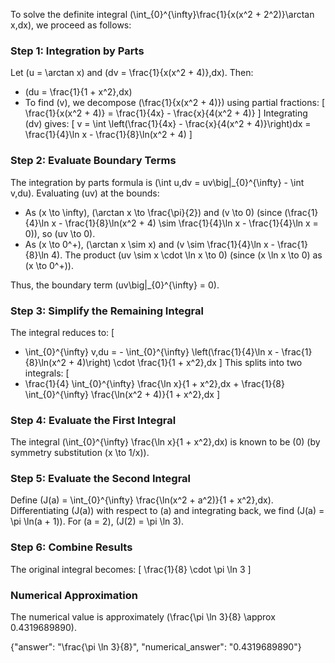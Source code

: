 
To solve the definite integral \(\int_{0}^{\infty}\frac{1}{x(x^2 + 2^2)}\arctan x\,dx\), we proceed as follows:

### Step 1: Integration by Parts
Let \(u = \arctan x\) and \(dv = \frac{1}{x(x^2 + 4)}\,dx\). Then:
- \(du = \frac{1}{1 + x^2}\,dx\)
- To find \(v\), we decompose \(\frac{1}{x(x^2 + 4)}\) using partial fractions:
  \[
  \frac{1}{x(x^2 + 4)} = \frac{1}{4x} - \frac{x}{4(x^2 + 4)}
  \]
  Integrating \(dv\) gives:
  \[
  v = \int \left(\frac{1}{4x} - \frac{x}{4(x^2 + 4)}\right)dx = \frac{1}{4}\ln x - \frac{1}{8}\ln(x^2 + 4)
  \]

### Step 2: Evaluate Boundary Terms
The integration by parts formula is \(\int u\,dv = uv\big|_{0}^{\infty} - \int v\,du\). Evaluating \(uv\) at the bounds:
- As \(x \to \infty\), \(\arctan x \to \frac{\pi}{2}\) and \(v \to 0\) (since \(\frac{1}{4}\ln x - \frac{1}{8}\ln(x^2 + 4) \sim \frac{1}{4}\ln x - \frac{1}{4}\ln x = 0\)), so \(uv \to 0\).
- As \(x \to 0^+\), \(\arctan x \sim x\) and \(v \sim \frac{1}{4}\ln x - \frac{1}{8}\ln 4\). The product \(uv \sim x \cdot \ln x \to 0\) (since \(x \ln x \to 0\) as \(x \to 0^+\)).

Thus, the boundary term \(uv\big|_{0}^{\infty} = 0\).

### Step 3: Simplify the Remaining Integral
The integral reduces to:
\[
- \int_{0}^{\infty} v\,du = - \int_{0}^{\infty} \left(\frac{1}{4}\ln x - \frac{1}{8}\ln(x^2 + 4)\right) \cdot \frac{1}{1 + x^2}\,dx
\]
This splits into two integrals:
\[
- \frac{1}{4} \int_{0}^{\infty} \frac{\ln x}{1 + x^2}\,dx + \frac{1}{8} \int_{0}^{\infty} \frac{\ln(x^2 + 4)}{1 + x^2}\,dx
\]

### Step 4: Evaluate the First Integral
The integral \(\int_{0}^{\infty} \frac{\ln x}{1 + x^2}\,dx\) is known to be \(0\) (by symmetry substitution \(x \to 1/x\)).

### Step 5: Evaluate the Second Integral
Define \(J(a) = \int_{0}^{\infty} \frac{\ln(x^2 + a^2)}{1 + x^2}\,dx\). Differentiating \(J(a)\) with respect to \(a\) and integrating back, we find \(J(a) = \pi \ln(a + 1)\). For \(a = 2\), \(J(2) = \pi \ln 3\).

### Step 6: Combine Results
The original integral becomes:
\[
\frac{1}{8} \cdot \pi \ln 3
\]

### Numerical Approximation
The numerical value is approximately \(\frac{\pi \ln 3}{8} \approx 0.4319689890\).

{"answer": "\\frac{\\pi \\ln 3}{8}", "numerical_answer": "0.4319689890"}